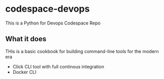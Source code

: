 # codespace-devops
This is a Python for Devops Codespace Repo

## What it does

THis is a basic cookbook for building command-line tools for the modern era

* Click CLI tool with full continous integration
* Docker CLI


